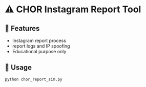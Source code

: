 # ⚠️ CHOR Instagram Report Tool

## 🔧 Features

- Instagram report process
-  report logs and IP spoofing
- Educational purpose only

## 🚀 Usage

```bash
python chor_report_sim.py
